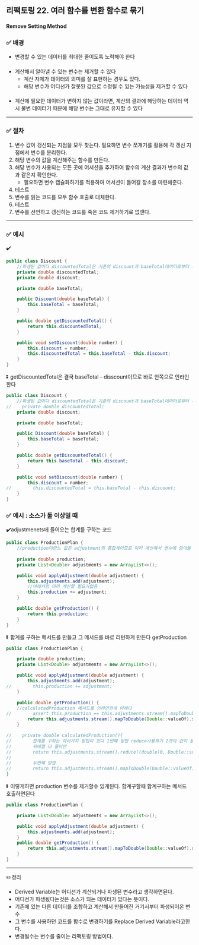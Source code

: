 ## 리팩토링 22. 여러 함수를 변환 함수로 묶기 
#### Remove Setting Method

### ✅ 배경

- 변경할 수 있는 데이터를 최대한 줄이도록 노력해야 한다
####
- 계산해서 알아낼 수 있는 변수는 제거할 수 있다
  - 계산 자체가 데이터의 의미를 잘 표현하는 경우도 있다.
  - 해당 변수가 어디선가 잘못된 값으로 수정될 수 있는 가능성을 제거할 수 있다
####
- 계산에 필요한 데이터가 변하지 않는 값이라면, 계산의 결과에 해당하는 데이터 역시 불변
  데이터기 때문에 해당 변수는 그대로 유지할 수 있다
---
### ✅ 절차
1. 변수 값이 갱신되는 지점을 모두 찾는다. 필요하면 변수 쪼개기를 활용해 각 갱신 지점에서 변수를 분리한다.
2. 해당 변수의 값을 계산해주는 함수를 만든다.
3. 해당 변수가 사용되는 모든 곳에 어서션을 추가하여 함수의 계산 결과가 변수의 값과 같은지 확인한다.
   - 필요하면 변수 캡슐화하기를 적용하여 어서션이 들어갈 장소를 마련해준다.
4. 테스트
5. 변수를 읽는 코드를 모두 함수 호출로 대체한다.
6. 테스트
7. 변수를 선언하고 갱신하는 코드를 죽은 코드 제거하기로 없앤다.
---
### ✅ 예시
✔️
```java
public class Discount {
    //파생된 값이다 discountedTotal은 기존의 discount과 baseTotal데이터로부터 계산되어온 값
    private double discountedTotal;
    private double discount;

    private double baseTotal;

    public Discount(double baseTotal) {
        this.baseTotal = baseTotal;
    }

    public double getDiscountedTotal() {
        return this.discountedTotal;
    }

    public void setDiscount(double number) {
        this.discount = number;
        this.discountedTotal = this.baseTotal - this.discount;
    }
}

```
⏬ getDiscountedTotal은 결국 baseTotal - disscount이므로 바로 안쪽으로 인라인한다
```java
public class Discount {
    //파생된 값이다 discountedTotal은 기존의 discount과 baseTotal데이터로부터 계산되어온 값
//    private double discountedTotal;
    private double discount;

    private double baseTotal;

    public Discount(double baseTotal) {
        this.baseTotal = baseTotal;
    }

    public double getDiscountedTotal() {
        return this.baseTotal - this.discount;
    }

    public void setDiscount(double number) {
        this.discount = number;
//        this.discountedTotal = this.baseTotal - this.discount;
    }
}

```
### ✅ 예시 : 소스가 둘 이상일 때
✔️adjustmenets에 들어오는 합계를 구하는 코드
```java
public class ProductionPlan {
    //production이란느 값은 adjustment의 총합계이므로 미리 계산해서 변수에 담아둘 필요가없어서 derived variable이다
    
    private double production;
    private List<Double> adjustments = new ArrayList<>();

    public void applyAdjustment(double adjustment) {
        this.adjustments.add(adjustment);
        //아래처럼 미리 계산할 필요가없음
        this.production += adjustment;
    }

    public double getProduction() {
        return this.production;
    }
}
```
⏬ 합계를 구하는 메서드를 만들고 그 메서드를 바로 리턴하게 만든다 getProduction
```java
public class ProductionPlan {

    private double production;
    private List<Double> adjustments = new ArrayList<>();

    public void applyAdjustment(double adjustment) {
        this.adjustments.add(adjustment);
//        this.production += adjustment;
    }

    public double getProduction() {
    //calculatedProduction 메서드를 인라인한게 아래다
//        assert this.production == this.adjustments.stream().mapToDouble(Double::valueOf).sum();
        return this.adjustments.stream().mapToDouble(Double::valueOf).sum();
    }

//    private double calculatedProduction(){
//        합계를 구하는 여러가지 방법이 있다 1번쨰 방법 reduce사용하기 2개의 값이 들어가서 하나의 값으로 0은 초기값이다.
//        위에껄 더 줄이면
//        return this.adjustments.stream().reduce((double)0, Double::sum);
//
//        두번째 방법
//        return this.adjustments.stream().mapToDouble(Double::valueOf).sum();
}

```
⏬ 이렇게하면 production 변수를 제거할수 있게된다. 합계구할때 합계구하는 메서드 호출하면된다
```java
public class ProductionPlan {

    private List<Double> adjustments = new ArrayList<>();

    public void applyAdjustment(double adjustment) {
        this.adjustments.add(adjustment);
    }
    public double getProduction() {
        return this.adjustments.stream().mapToDouble(Double::valueOf).sum();
    }
}
```
---
✏️정리
- Derived Variable는 어디선가 계산되거나 파생된 변수라고 생각하면된다.
- 어디선가 파생됬다는것은 소스가 되는 데이터가 있다는 뜻이다.
- 기존에 있는 다른 데이터를 조합하고 계산해서 만들어진 거기서부터 파생되어온 변수
- 그 변수를 사용하던 코드를 함수로 변경하기를 Replace Derived Variable라고한다.
- 변경될수는 변수를 줄이는 리팩토링 방법이다.